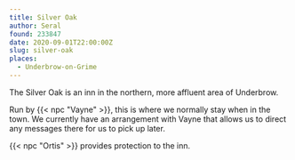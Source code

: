 ```yaml
---
title: Silver Oak
author: Seral
found: 233847
date: 2020-09-01T22:00:00Z
slug: silver-oak
places:
  - Underbrow-on-Grime
---
```


The Silver Oak is an inn in the northern, more affluent area of Underbrow.<!--more-->

Run by {{< npc "Vayne" >}}, this is where we normally stay when in the town. We currently have an arrangement with Vayne that allows us to direct any messages there for us to pick up later.

{{< npc "Ortis" >}} provides protection to the inn.
